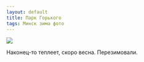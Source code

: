```yaml
---
layout: default
title: Парк Горького
tags: Минск зима фото
---
```


![](https://farm9.staticflickr.com/8673/16587591836_6b0ace2993_b.jpg)

Наконец-то теплеет, скоро весна. Перезимовали.